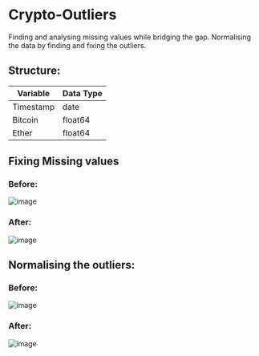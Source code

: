 # Crypto-Outliers

Finding and analysing missing values while bridging the gap. Normalising the data by finding and fixing the outliers.

## Structure:

| Variable                 | Data Type                |
|--------------------------|--------------------------|
| Timestamp                | date                     |
| Bitcoin                  | float64                  |
| Ether                    | float64                  |

## Fixing Missing values

### Before:
![image](https://github.com/xxchanjotxx/Crypto-Outliers/assets/78687582/80344001-281b-4f0a-bb1d-d1194cf90fc0)

### After:
![image](https://github.com/xxchanjotxx/Crypto-Outliers/assets/78687582/3172ca00-d31d-44d4-b2e8-34a2fb3de45b)

## Normalising the outliers:

### Before:
![image](https://github.com/xxchanjotxx/Crypto-Outliers/assets/78687582/416af353-fed0-4a87-a8b4-ad0fa5cdc0bb)

### After:
![image](https://github.com/xxchanjotxx/Crypto-Outliers/assets/78687582/02f94c64-8704-420e-957d-70ffd61e48fd)
